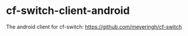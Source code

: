 # cf-switch-client-android
The android client for cf-switch: https://github.com/meyeringh/cf-switch
